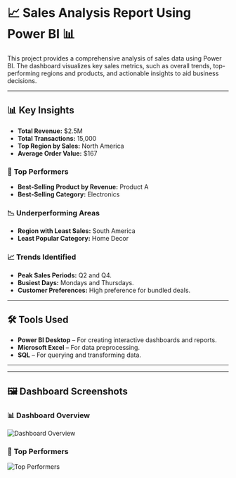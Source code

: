 # 📈 Sales Analysis Report Using Power BI 📊

This project provides a comprehensive analysis of sales data using Power BI. The dashboard visualizes key sales metrics, such as overall trends, top-performing regions and products, and actionable insights to aid business decisions.

---

## 📊 **Key Insights**

- **Total Revenue:** $2.5M  
- **Total Transactions:** 15,000  
- **Top Region by Sales:** North America  
- **Average Order Value:** $167  

### 🥇 **Top Performers**
- **Best-Selling Product by Revenue:** Product A  
- **Best-Selling Category:** Electronics  

### 📉 **Underperforming Areas**
- **Region with Least Sales:** South America  
- **Least Popular Category:** Home Decor  

### 📈 **Trends Identified**
- **Peak Sales Periods:** Q2 and Q4.  
- **Busiest Days:** Mondays and Thursdays.  
- **Customer Preferences:** High preference for bundled deals.  

---

## 🛠️ **Tools Used**

- **Power BI Desktop** – For creating interactive dashboards and reports.  
- **Microsoft Excel** – For data preprocessing.  
- **SQL** – For querying and transforming data.  

---
---

## 🖼️ **Dashboard Screenshots**

### 📊 **Dashboard Overview**
![Dashboard Overview](images/dashboard_overview.png)

### 🥇 **Top Performers**
![Top Performers](images/top_performers.png)


